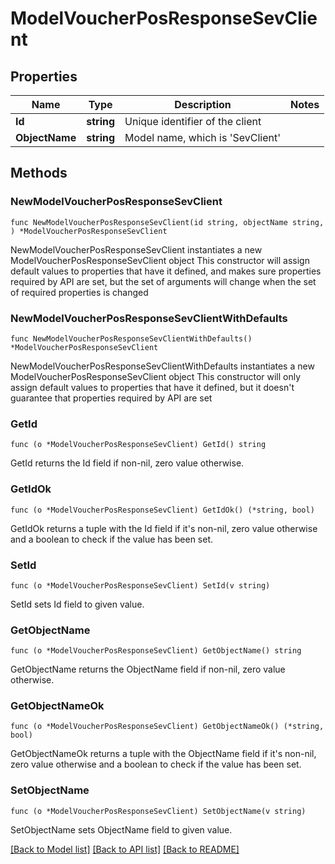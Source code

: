 # ModelVoucherPosResponseSevClient

## Properties

Name | Type | Description | Notes
------------ | ------------- | ------------- | -------------
**Id** | **string** | Unique identifier of the client | 
**ObjectName** | **string** | Model name, which is &#39;SevClient&#39; | 

## Methods

### NewModelVoucherPosResponseSevClient

`func NewModelVoucherPosResponseSevClient(id string, objectName string, ) *ModelVoucherPosResponseSevClient`

NewModelVoucherPosResponseSevClient instantiates a new ModelVoucherPosResponseSevClient object
This constructor will assign default values to properties that have it defined,
and makes sure properties required by API are set, but the set of arguments
will change when the set of required properties is changed

### NewModelVoucherPosResponseSevClientWithDefaults

`func NewModelVoucherPosResponseSevClientWithDefaults() *ModelVoucherPosResponseSevClient`

NewModelVoucherPosResponseSevClientWithDefaults instantiates a new ModelVoucherPosResponseSevClient object
This constructor will only assign default values to properties that have it defined,
but it doesn't guarantee that properties required by API are set

### GetId

`func (o *ModelVoucherPosResponseSevClient) GetId() string`

GetId returns the Id field if non-nil, zero value otherwise.

### GetIdOk

`func (o *ModelVoucherPosResponseSevClient) GetIdOk() (*string, bool)`

GetIdOk returns a tuple with the Id field if it's non-nil, zero value otherwise
and a boolean to check if the value has been set.

### SetId

`func (o *ModelVoucherPosResponseSevClient) SetId(v string)`

SetId sets Id field to given value.


### GetObjectName

`func (o *ModelVoucherPosResponseSevClient) GetObjectName() string`

GetObjectName returns the ObjectName field if non-nil, zero value otherwise.

### GetObjectNameOk

`func (o *ModelVoucherPosResponseSevClient) GetObjectNameOk() (*string, bool)`

GetObjectNameOk returns a tuple with the ObjectName field if it's non-nil, zero value otherwise
and a boolean to check if the value has been set.

### SetObjectName

`func (o *ModelVoucherPosResponseSevClient) SetObjectName(v string)`

SetObjectName sets ObjectName field to given value.



[[Back to Model list]](../README.md#documentation-for-models) [[Back to API list]](../README.md#documentation-for-api-endpoints) [[Back to README]](../README.md)


